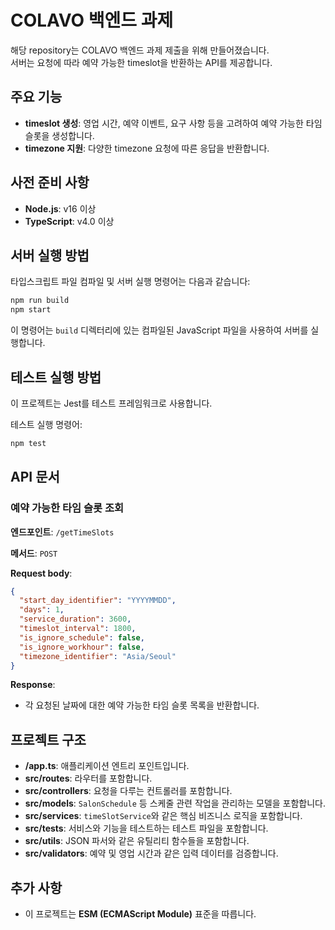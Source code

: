 # COLAVO 백엔드 과제

해당 repository는 COLAVO 백엔드 과제 제출을 위해 만들어졌습니다.  
서버는 요청에 따라 예약 가능한 timeslot을 반환하는 API를 제공합니다.

## 주요 기능
- **timeslot 생성**: 영업 시간, 예약 이벤트, 요구 사항 등을 고려하여 예약 가능한 타임 슬롯을 생성합니다.
- **timezone 지원**: 다양한 timezone 요청에 따른 응답을 반환합니다.

## 사전 준비 사항
- **Node.js**: v16 이상
- **TypeScript**: v4.0 이상

## 서버 실행 방법

타입스크립트 파일 컴파일 및 서버 실행 명령어는 다음과 같습니다:

```sh
npm run build
npm start
```

이 명령어는 `build` 디렉터리에 있는 컴파일된 JavaScript 파일을 사용하여 서버를 실행합니다.

## 테스트 실행 방법

이 프로젝트는 Jest를 테스트 프레임워크로 사용합니다.

테스트 실행 명령어:
   ```sh
   npm test
   ```

## API 문서

### 예약 가능한 타임 슬롯 조회

**엔드포인트**: `/getTimeSlots`

**메서드**: `POST`

**Request body**:
```json
{
  "start_day_identifier": "YYYYMMDD",
  "days": 1,
  "service_duration": 3600,
  "timeslot_interval": 1800,
  "is_ignore_schedule": false,
  "is_ignore_workhour": false,
  "timezone_identifier": "Asia/Seoul"
}
```

**Response**:
- 각 요청된 날짜에 대한 예약 가능한 타임 슬롯 목록을 반환합니다.

## 프로젝트 구조
- **/app.ts**: 애플리케이션 엔트리 포인트입니다.
- **src/routes**: 라우터를 포함합니다.
- **src/controllers**: 요청을 다루는 컨트롤러를 포함합니다.
- **src/models**: `SalonSchedule` 등 스케줄 관련 작업을 관리하는 모델을 포함합니다.
- **src/services**: `timeSlotService`와 같은 핵심 비즈니스 로직을 포함합니다.
- **src/tests**: 서비스와 기능을 테스트하는 테스트 파일을 포함합니다.
- **src/utils**: JSON 파서와 같은 유틸리티 함수들을 포함합니다.
- **src/validators**: 예약 및 영업 시간과 같은 입력 데이터를 검증합니다.

## 추가 사항
- 이 프로젝트는 **ESM (ECMAScript Module)** 표준을 따릅니다.

